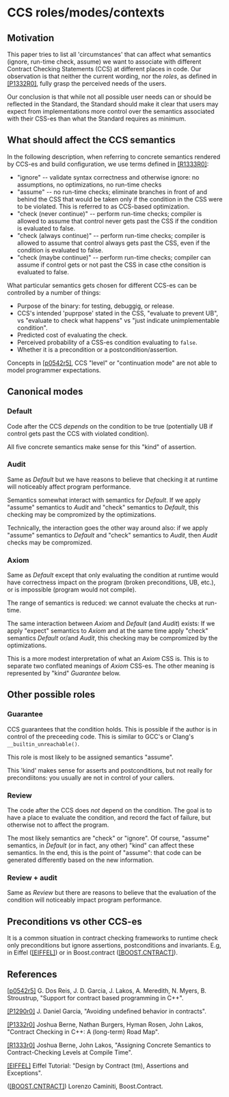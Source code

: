 CCS roles/modes/contexts
========================

Motivation
----------

This paper tries to list all 'circumstances' that can affect what semantics (ignore, run-time check, assume) we want to
associate with different Contract Checking Statements (CCS) at different places in code. Our observation is that neither the current wording, nor the *roles*, as defined in [[P1332R0]](http://www.open-std.org/jtc1/sc22/wg21/docs/papers/2018/p1332r0.txt),
fully grasp the perceived needs of the users.

Our conclusion is that while not all possible user needs can or should be reflected in the Standard, the Standard should make 
it clear that users may expect from implementations more control over the semantics associated with their CSS-es than what the 
Standard requires as minimum.


What should affect the CCS semantics
------------------------------------

In the following description, when referring to concrete semantics rendered by CCS-es and 
build configuration, we use terms defined in [[R1333R0]](http://www.open-std.org/jtc1/sc22/wg21/docs/papers/2018/p1333r0.txt):

* "ignore" -- validate syntax correctness and otherwise ignore: no assumptions, no optimizations, no run-time checks
* "assume" -- no run-time checks; eliminate branches in front of and behind the CSS that would be taken only if the condition in the CSS were to be violated. This is referred to as CCS-based optimization.
* "check (never continue)" -- perform run-time checks; compiler is allowed to assume that control never gets past the CSS if the condition is evaluated to false.
* "check (always continue)" -- perform run-time checks; compiler is allowed to assume that control always gets past the CSS, even if the condition is evaluated to false.
* "check (maybe continue)" -- perform run-time checks; compiler can assume if control gets or not past the CSS in case cthe consition is evaluated to false.

What particular semantics gets chosen for different CCS-es can be controlled by a number of things:
* Purpose of the binary: for testing, debuggig, or release.
* CCS's intended 'puprpose' stated in the CSS, "evaluate to prevent UB", vs "evaluate to check what happens" vs "just indicate unimplementable condition".
* Predicted cost of evaluating the check.
* Perceived probability of a CSS-es condition evaluating to `false`.
* Whether it is a precondition or a postcondition/assertion.

Concepts in [[p0542r5]](http://www.open-std.org/jtc1/sc22/wg21/docs/papers/2018/p0542r5.html), CCS "level" or "continuation mode" are not able to model programmer expectations.


Canonical modes
---------------

### Default

Code after the CCS *depends* on the condition to be true (potentially UB if control gets past the CCS with violated condition).

All five concrete semantics make sense for this "kind" of assertion.


### Audit

Same as *Default* but we have reasons to believe that checking it at runtime will noticeably affect program performance.

Semantics somewhat interact with semantics for *Default*. If we apply "assume" semantics to *Audit* and "check" semantics to *Default*, this checking may be compromized by the optimizations.

Technically, the interaction goes the other way around also: if we apply "assume" semantics to *Default* and "check" semantics to *Audit*, then *Audit* checks may be compromized.


### Axiom

Same as *Default* except that only evaluating the condition at runtime would have correctness impact on the program 
(broken preconditions, UB, etc.), or is impossible (program would not compile). 

The range of semantics is reduced: we cannot evaluate the checks at run-time.

The same interaction between *Axiom* and *Default* (and *Audit*) exists: If we apply "expect" semantics to *Axiom* and at the same time apply "check" semantics *Default* or/and *Audit*, this checking may be compromized by the optimizations.

This is a more modest interpretation of what an *Axiom* CSS is. This is to separate two conflated meanings of *Axiom* CSS-es. The other meaning is represented by "kind" *Guarantee* below.


Other possible roles
--------------------


### Guarantee

CCS guarantees that the condition holds. This is possible if the author is in control of the preceeding code. This is similar to GCC's or Clang's `__builtin_unreachable()`.

This role is most likely to be assigned semantics "assume".

This 'kind' makes sense for asserts and postconditions, but not really for precondiitons: you usually are not in control of your callers.


### Review

The code after the CCS does *not* depend on the condition. The goal is to have a place to evaluate the condition, and record the fact of failure, but otherwise not to affect the program.

The most likely semantics are "check" or "ignore". Of course, "assume" semantics, in *Default* (or in fact, any other) "kind" can affect these semantics. In the end, this is the point of "assume": that code can be generated differently based on the new information.


### Review + audit

Same as *Review* but there are reasons to believe that the evaluation of the condition will noticeably impact program performance.


Preconditions vs other CCS-es
-----------------------------

It is a common situation in contract checking frameworks to runtime check only preconditions but ignore assertions, postconditions and invariants. E.g, in Eiffel
([[EIFFEL]](https://www.eiffel.org/doc/eiffel/ET-_Design_by_Contract_%28tm%29%2C_Assertions_and_Exceptions)) or in Boost.contract ([[BOOST.CNTRACT]](https://www.boost.org/doc/libs/1_69_0/libs/contract/doc/html/index.html)).

References
----------

[[p0542r5]](http://www.open-std.org/jtc1/sc22/wg21/docs/papers/2018/p0542r5.html) G. Dos Reis, J. D. Garcia, J. Lakos, A. Meredith, N. Myers, B. Stroustrup, "Support for contract based programming in C++".

[[P1290r0]](http://www.open-std.org/jtc1/sc22/wg21/docs/papers/2018/p1290r0.pdf) J. Daniel Garcia, "Avoiding undefined behavior in contracts".

[[P1332r0]](http://www.open-std.org/jtc1/sc22/wg21/docs/papers/2018/p1332r0.txt) Joshua Berne, Nathan Burgers, Hyman Rosen, John Lakos, "Contract Checking in C++: A (long-term) Road Map".

[[R1333r0]](http://www.open-std.org/jtc1/sc22/wg21/docs/papers/2018/p1333r0.txt) Joshua Berne, John Lakos, "Assigning Concrete Semantics to Contract-Checking Levels at Compile Time".

[[EIFFEL]](https://www.eiffel.org/doc/eiffel/ET-_Design_by_Contract_%28tm%29%2C_Assertions_and_Exceptions) Eiffel Tutorial: "Design by Contract (tm), Assertions and Exceptions".

([[BOOST.CNTRACT]](https://www.boost.org/doc/libs/1_69_0/libs/contract/doc/html/index.html)) Lorenzo Caminiti, Boost.Contract.

